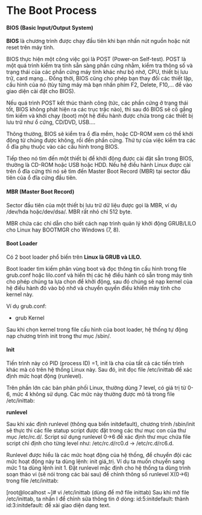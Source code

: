 # The Boot Process 
#### BIOS (Basic Input/Output System)

**BIOS** là chương trình được chạy đầu tiên khi bạn nhấn nút nguồn hoặc nút reset trên máy tính. 

BIOS thực hiện một công việc gọi là POST (Power-on Self-test). POST là một quá trình kiểm tra tính sẵn sàng phần cứng nhằm, kiểm tra thông số và trạng thái của các phần cứng máy tính khác như bộ nhớ, CPU, thiết bị lưu trữ, card mạng… Đồng thời, BIOS cũng cho phép bạn thay đổi các thiết lập, cấu hình của nó (tùy từng máy mà bạn nhấn phím F2, Delete, F10,… để vào giao diện cài đặt cho BIOS).

Nếu quá trình POST kết thúc thành công (tức, các phần cứng ở trạng thái tốt, BIOS không phát hiện ra các trục trặc nào), thì sau đó BIOS sẽ cố gắng tìm kiếm và khởi chạy (boot) một hệ điều hành được chứa trong các thiết bị lưu trữ như ổ cứng, CD/DVD, USB….

Thông thường, BIOS sẽ kiểm tra ổ đĩa mềm, hoặc CD-ROM xem có thể khởi động từ chúng được không, rồi đến phần cứng. Thứ tự của việc kiểm tra các ổ đĩa phụ thuộc vào các cấu hình trong BIOS.

Tiếp theo nó tìm đến một thiết bị để khởi động được cài đặt sẵn trong BIOS, thường là CD-ROM hoặc USB hoặc HDD. Nếu hệ điều hành Linux được cài trên ổ đĩa cứng thì nó sẽ tìm đến Master Boot Record (MBR) tại sector đầu tiên của ổ đĩa cứng đầu tiên.

#### MBR (Master Boot Record)

Sector đầu tiên của một thiết bị lưu trữ dữ liệu được gọi là MBR, ví dụ /dev/hda hoặc/dev/dsa/.  MBR rất nhỏ chỉ 512 byte.

MBR chứa các chỉ dẫn cho biết cách nạp trình quản lý khởi động GRUB/LILO cho Linux hay BOOTMGR cho Windows (7, 8).

#### Boot Loader

Có 2 boot loader phổ biến trên **Linux là GRUB và LILO.**

Boot loader tìm kiếm phân vùng boot và đọc thông tin cấu hình trong file grub.conf hoặc lilo.conf và hiển thị  các hệ điều hành có sẵn trong máy tính cho phép chúng ta lựa chọn để khởi động, sau đó chúng sẽ nạp kernel của hệ điều hành đó vào bộ nhớ và chuyển quyền điều khiển máy tính cho kernel này.

Ví dụ grub.conf:
* grub
Kernel

Sau khi chọn kernel trong file cấu hình của boot loader, hệ thống tự động nạp chương trình init trong thư mục /sbin/.

#### Init

Tiến trình này có PID (process ID) =1, init là cha của tất cả các tiến trình khác mà có trên hệ thống Linux này. Sau đó, init đọc file /etc/inittab để xác định mức hoạt động (runlevel).

Trên phần lớn các bản phân phối Linux, thường dùng 7 level, có giá trị từ 0-6, mức 4 không sử dụng. Các mức này thường được mô tả trong file /etc/inittab:

**runlevel**

Sau khi xác định runlevel (thông qua biến initdefault), chương trình /sbin/init sẽ thực thi các file statup script được đặt trong các thư mục con của thư mục /etc/rc.d/. Script sử dụng runlevel 0->6 để xác định thư mục chứa file script chỉ định cho từng level như: /etc/rc.d/rc0.d -> /etc/rc.d/rc6.d.

Runlevel được hiểu là các mức hoạt động của hệ thống, để chuyển đội các mức hoạt động này ta dùng lệnh: init giá_trị. Ví dụ ta muốn chuyển sang mức 1 ta dùng lệnh init 1. Đặt runlevel mặc định cho hệ thống ta dùng trình soạn thảo vi (sẽ nói trong các bài sau) để chỉnh thông số runlevel X(0->6) trong file /etc/inittab:

[root@localhost ~]#  vi /etc/inittab  (dùng để mở file inittab)
Sau khi mở file /etc/inittab, ta nhấn I để chỉnh sửa thông tin ở dòng:
id:5:initdefault: thành id:3:initdefault: để xài giao diện dạng text.

